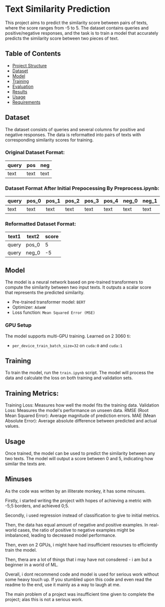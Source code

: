 # Text Similarity Prediction

This project aims to predict the similarity score between pairs of texts, where the score ranges from -5 to 5. The dataset contains queries and positive/negative responses, and the task is to train a model that accurately predicts the similarity score between two pieces of text.

## Table of Contents
- [Project Structure](#project-structure)
- [Dataset](#dataset)
- [Model](#model)
- [Training](#training)
- [Evaluation](#evaluation)
- [Results](#results)
- [Usage](#usage)
- [Requirements](#requirements)

## Dataset
The dataset consists of queries and several columns for positive and negative responses. The data is reformatted into pairs of texts with corresponding similarity scores for training.

### Original Dataset Format:
| query | pos | neg  |
|-------|-------|-------|
| text  | text  | text  |

### Dataset Format After Initial Prepocessing By Preprocess.ipynb:
| query | pos_0 | pos_1 | pos_2 | pos_3 | pos_4 | neg_0 | neg_1 | neg_2 | neg_3 | neg_4 |
|-------|-------|-------|-------|-------|-------|-------|-------|-------|-------|-------|
| text  | text  | text  | text  | text  | text  | text  | text  | text  | text  | text  |

### Reformatted Dataset Format:
| text1  | text2  | score |
|--------|--------|-------|
| query  | pos_0  | 5     |
| query  | neg_0  | -5    |

## Model
The model is a neural network based on pre-trained transformers to compute the similarity between two input texts. It outputs a scalar score that represents the predicted similarity.

- Pre-trained transformer model: `BERT`
- Optimizer: `AdamW`
- Loss function: `Mean Squared Error (MSE)`

### GPU Setup
The model supports multi-GPU training. Learned on 2 3060 ti:
- `per_device_train_batch_size=32` on `cuda:0` and `cuda:1`

## Training
To train the model, run the `train.ipynb` script. The model will process the data and calculate the loss on both training and validation sets.

## Training Metrics:

Training Loss: Measures how well the model fits the training data.
Validation Loss: Measures the model's performance on unseen data.
RMSE (Root Mean Squared Error): Average magnitude of prediction errors.
MAE (Mean Absolute Error): Average absolute difference between predicted and actual values.

## Usage

Once trained, the model can be used to predict the similarity between any two texts. The model will output a score between 0 and 5, indicating how similar the texts are.

## Minuses

As the code was written by an illiterate monkey, it has some minuses.

Firstly, i started writing the project with hopes of achieving a metric with -5;5 borders, and achieved 0;5.

Secondly, i used regression instead of classification to give to initial metrics.

Then, the data has equal amount of negative and positive examples. In real-world cases, the ratio of positive to negative examples might be imbalanced, leading to decreased model performance.

Then, even on 2 GPUs, i might have had insufficient resourses to efficiently train the model.

Then, thera are a lot of things that i may have not consdered - i am but a beginner in a world of ML.

Overall, i dont recommend code and model is used for serious work without some heavy touch up. If you stumbled upon this code and even read the readme to the end, use it mainly as a way to laugh at me.

The main problem of a project was insufficient time given to complete the project; alas this is not a serious work.
